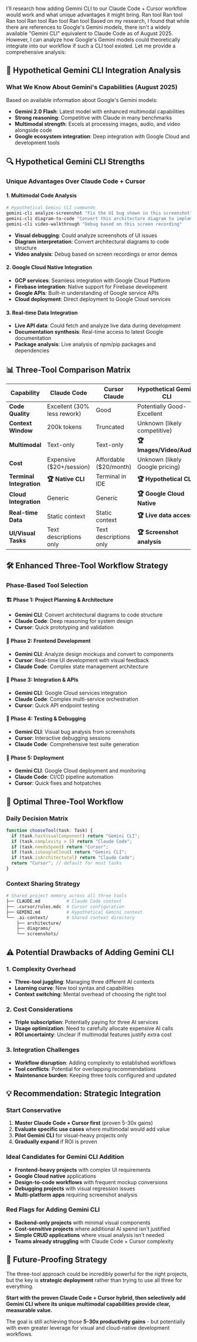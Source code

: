 I'll research how adding Gemini CLI to our Claude Code + Cursor workflow would work and what unique advantages it might bring.
Ran tool
Ran tool
Ran tool
Ran tool
Ran tool
Ran tool
Based on my research, I found that while there are references to Google's Gemini models, there isn't a widely available "Gemini CLI" equivalent to Claude Code as of August 2025. However, I can analyze how Google's Gemini models could theoretically integrate into our workflow if such a CLI tool existed. Let me provide a comprehensive analysis:

## 🤖 **Hypothetical Gemini CLI Integration Analysis**

### **What We Know About Gemini's Capabilities (August 2025)**

Based on available information about Google's Gemini models:

- **Gemini 2.0 Flash**: Latest model with enhanced multimodal capabilities
- **Strong reasoning**: Competitive with Claude in many benchmarks
- **Multimodal strength**: Excels at processing images, audio, and video alongside code
- **Google ecosystem integration**: Deep integration with Google Cloud and development tools

## 🔍 **Hypothetical Gemini CLI Strengths**

### **Unique Advantages Over Claude Code + Cursor**

#### **1. Multimodal Code Analysis**
```bash
# Hypothetical Gemini CLI commands
gemini-cli analyze-screenshot "Fix the UI bug shown in this screenshot"
gemini-cli diagram-to-code "Convert this architecture diagram to implementation"
gemini-cli video-walkthrough "Debug based on this screen recording"
```

- **Visual debugging**: Could analyze screenshots of UI issues
- **Diagram interpretation**: Convert architectural diagrams to code structure
- **Video analysis**: Debug based on screen recordings or error demos

#### **2. Google Cloud Native Integration**
- **GCP services**: Seamless integration with Google Cloud Platform
- **Firebase integration**: Native support for Firebase development
- **Google APIs**: Built-in understanding of Google service APIs
- **Cloud deployment**: Direct deployment to Google Cloud services

#### **3. Real-time Data Integration**
- **Live API data**: Could fetch and analyze live data during development
- **Documentation synthesis**: Real-time access to latest Google documentation
- **Package analysis**: Live analysis of npm/pip packages and dependencies

## 📊 **Three-Tool Comparison Matrix**

| Capability | Claude Code | Cursor Claude | Hypothetical Gemini CLI |
|------------|-------------|---------------|-------------------------|
| **Code Quality** | Excellent (30% less rework) | Good | Potentially Good-Excellent |
| **Context Window** | 200k tokens | Truncated | Unknown (likely competitive) |
| **Multimodal** | Text-only | Text-only | **🏆 Images/Video/Audio** |
| **Cost** | Expensive ($20+/session) | Affordable ($20/month) | Unknown (likely Google pricing) |
| **Terminal Integration** | **🏆 Native CLI** | Terminal in IDE | **🏆 Hypothetical CLI** |
| **Cloud Integration** | Generic | Generic | **🏆 Google Cloud Native** |
| **Real-time Data** | Static context | Static context | **🏆 Live data access** |
| **UI/Visual Tasks** | Text descriptions only | Text descriptions only | **🏆 Screenshot analysis** |

## 🛠 **Enhanced Three-Tool Workflow Strategy**

### **Phase-Based Tool Selection**

#### **🏗 Phase 1: Project Planning & Architecture**
- **Gemini CLI**: Convert architectural diagrams to code structure
- **Claude Code**: Deep reasoning for system design
- **Cursor**: Quick prototyping and validation

#### **🎨 Phase 2: Frontend Development**
- **Gemini CLI**: Analyze design mockups and convert to components
- **Cursor**: Real-time UI development with visual feedback
- **Claude Code**: Complex state management architecture

#### **🔧 Phase 3: Integration & APIs**
- **Gemini CLI**: Google Cloud services integration
- **Claude Code**: Complex multi-service orchestration
- **Cursor**: Quick API endpoint testing

#### **🧪 Phase 4: Testing & Debugging**
- **Gemini CLI**: Visual bug analysis from screenshots
- **Cursor**: Interactive debugging sessions
- **Claude Code**: Comprehensive test suite generation

#### **🚀 Phase 5: Deployment**
- **Gemini CLI**: Google Cloud deployment and monitoring
- **Claude Code**: CI/CD pipeline automation
- **Cursor**: Quick fixes and hotpatches

## 🎯 **Optimal Three-Tool Workflow**

### **Daily Decision Matrix**

```typescript
function chooseTool(task: Task) {
  if (task.hasVisualComponent) return "Gemini CLI";
  if (task.complexity > 5) return "Claude Code";
  if (task.needsSpeed) return "Cursor";
  if (task.isGoogleCloud) return "Gemini CLI";
  if (task.isArchitectural) return "Claude Code";
  return "Cursor"; // default for most tasks
}
```

### **Context Sharing Strategy**
```bash
# Shared project memory across all three tools
├── CLAUDE.md          # Claude Code context
├── .cursor/rules.mdc  # Cursor configuration  
├── GEMINI.md          # Hypothetical Gemini context
└── .ai-context/       # Shared context directory
    ├── architecture/
    ├── diagrams/
    └── screenshots/
```

## ⚠️ **Potential Drawbacks of Adding Gemini CLI**

### **1. Complexity Overhead**
- **Three-tool juggling**: Managing three different AI contexts
- **Learning curve**: New tool syntax and capabilities
- **Context switching**: Mental overhead of choosing the right tool

### **2. Cost Considerations**
- **Triple subscription**: Potentially paying for three AI services
- **Usage optimization**: Need to carefully allocate expensive AI calls
- **ROI uncertainty**: Unclear if multimodal features justify extra cost

### **3. Integration Challenges**
- **Workflow disruption**: Adding complexity to established workflows
- **Tool conflicts**: Potential for overlapping recommendations
- **Maintenance burden**: Keeping three tools configured and updated

## 💡 **Recommendation: Strategic Integration**

### **Start Conservative**
1. **Master Claude Code + Cursor first** (proven 5-30x gains)
2. **Evaluate specific use cases** where multimodal would add value
3. **Pilot Gemini CLI** for visual-heavy projects only
4. **Gradually expand** if ROI is proven

### **Ideal Candidates for Gemini CLI Addition**
- **Frontend-heavy projects** with complex UI requirements
- **Google Cloud native** applications
- **Design-to-code workflows** with frequent mockup conversions
- **Debugging projects** with visual regression issues
- **Multi-platform apps** requiring screenshot analysis

### **Red Flags for Adding Gemini CLI**
- **Backend-only projects** with minimal visual components
- **Cost-sensitive projects** where additional AI spend isn't justified
- **Simple CRUD applications** where visual analysis isn't needed
- **Teams already struggling** with Claude Code + Cursor complexity

## 🚀 **Future-Proofing Strategy**

The three-tool approach could be incredibly powerful for the right projects, but the key is **strategic deployment** rather than trying to use all three for everything. 

**Start with the proven Claude Code + Cursor hybrid, then selectively add Gemini CLI where its unique multimodal capabilities provide clear, measurable value.**

The goal is still achieving those **5-30x productivity gains** - but potentially with even greater leverage for visual and cloud-native development workflows.